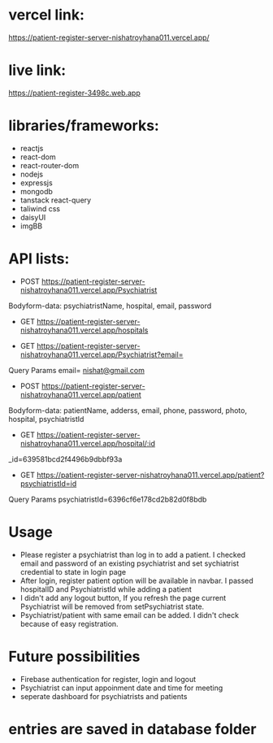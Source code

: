 # vercel link:
https://patient-register-server-nishatroyhana011.vercel.app/
# live link:
 https://patient-register-3498c.web.app


#  libraries/frameworks:
* reactjs
* react-dom
* react-router-dom
* nodejs
* expressjs
* mongodb
* tanstack react-query
* taliwind css
* daisyUI
* imgBB

# API lists:

* POST https://patient-register-server-nishatroyhana011.vercel.app/Psychiatrist

Bodyform-data:
psychiatristName,
hospital,
email,
password

* GET https://patient-register-server-nishatroyhana011.vercel.app/hospitals

* GET https://patient-register-server-nishatroyhana011.vercel.app/Psychiatrist?email=

Query Params
email=
nishat@gmail.com

* POST https://patient-register-server-nishatroyhana011.vercel.app/patient

Bodyform-data:
patientName, adderss, email,
phone, 
password, 
photo,
hospital,
psychiatristId

* GET https://patient-register-server-nishatroyhana011.vercel.app/hospital/:id

_id=639581bcd2f4496b9dbbf93a

* GET https://patient-register-server-nishatroyhana011.vercel.app/patient?psychiatristId=id

Query Params
psychiatristId=6396cf6e178cd2b82d0f8bdb

# Usage
* Please register a psychiatrist than log in to add a patient. I checked email and password of an existing psychiatrist and set sychiatrist  credential to state in login page
* After login, register patient option will be available in navbar. I passed hospitalID and PsychiatristId while adding a patient
* I didn't add any logout button, If you refresh the page current Psychiatrist will be removed from setPsychiatrist state.
* Psychiatrist/patient with same email can be added. I didn't check because of easy registration.


# Future possibilities
* Firebase authentication for register, login and logout
* Psychiatrist can input appoinment date and time for meeting
* seperate dashboard for psychiatrists  and patients

# entries are saved in database folder
